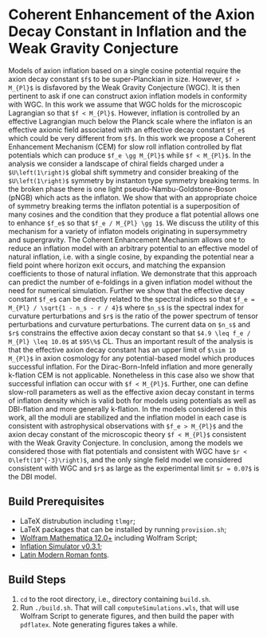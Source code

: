 # Coherent Enhancement of the Axion Decay Constant in Inflation and the Weak Gravity Conjecture
Models of axion inflation based on a single cosine potential require the axion decay constant `$f$` to be super-Planckian in size. However, `$f > M_{Pl}$` is disfavored by the Weak Gravity Conjecture (WGC). It is then pertinent to ask if one can construct axion inflation models in conformity with WGC. In this work we assume that WGC holds for the microscopic Lagrangian so that `$f < M_{Pl}$`. However, inflation is controlled by an effective Lagrangian much below the Planck scale where the inflaton is an effective axionic field associated with an effective decay constant `$f_e$` which could be very different from `$f$`. In this work we propose a Coherent Enhancement Mechanism (CEM) for slow roll inflation controlled by flat potentials which can produce `$f_e \gg M_{Pl}$` while `$f < M_{Pl}$`. In the analysis we consider a landscape of chiral fields charged under a `$U\left(1\right)$` global shift symmetry and consider breaking of the `$U\left(1\right)$` symmetry by instanton type symmetry breaking terms. In the broken phase there is one light pseudo-Nambu-Goldstone-Boson (pNGB) which acts as the inflaton. We show that with an appropriate choice of symmetry breaking terms the inflaton potential is a superposition of many cosines and the condition that they produce a flat potential allows one to enhance `$f_e$` so that `$f_e / M_{Pl} \gg 1$`. We discuss the utility of this mechanism for a variety of inflaton models originating in supersymmetry and supergravity. The Coherent Enhancement Mechanism allows one to reduce an inflation model with an arbitrary potential to an effective model of natural inflation, i.e. with a single cosine, by expanding the potential near a field point where horizon exit occurs, and matching the expansion coefficients to those of natural inflation. We demonstrate that this approach can predict the number of e-foldings in a given inflation model without the need for numerical simulation. Further we show that the effective decay constant `$f_e$` can be directly related to the spectral indices so that `$f_e = M_{Pl} / \sqrt{1 - n_s - r / 4}$` where `$n_s$` is the spectral index for curvature perturbations and `$r$` is the ratio of the power spectrum of tensor perturbations and curvature perturbations. The current data on `$n_s$` and `$r$` constrains the effective axion decay constant so that `$4.9 \leq f_e / M_{Pl} \leq 10.0$` at `$95\%$` CL. Thus an important result of the analysis is that the effective axion decay constant has an upper limit of `$\sim 10 M_{Pl}$` in axion cosmology for any potential-based model which produces successful inflation. For the Dirac-Born-Infeld inflation and more generally k-flation CEM is not applicable. Nonetheless in this case also we show that successful inflation can occur with `$f < M_{Pl}$`. Further, one can define slow-roll parameters as well as the effective axion decay constant in terms of inflaton density which is valid both for models using potentials as well as DBI-flation and more generally k-flation. In the models considered in this work, all the moduli are stabilized and the inflation model in each case is consistent with astrophysical observations with `$f_e > M_{Pl}$` and the axion decay constant of the microscopic theory `$f < M_{Pl}$` consistent with the Weak Gravity Conjecture. In conclusion, among the models we considered those with flat potentials and consistent with WGC have `$r < O\left(10^{-3}\right)$`, and the only single field model we considered consistent with WGC and `$r$` as large as the experimental limit `$r = 0.07$` is the DBI model.

## Build Prerequisites

* LaTeX distrubution including `tlmgr`;
* LaTeX packages that can be installed by running `provision.sh`;
* [Wolfram Mathematica 12.0+](http://www.wolfram.com/mathematica/?source=nav) including Wolfram Script;
* [Inflation Simulator v0.3.1](https://github.com/maxitg/InflationSimulator/releases/tag/0.3.1);
* [Latin Modern Roman fonts](http://www.gust.org.pl/projects/e-foundry/latin-modern).

## Build Steps

1. `cd` to the root directory, i.e., directory containing `build.sh`.
2. Run `./build.sh`. That will call `computeSimulations.wls`, that will use Wolfram Script to generate figures, and then build the paper with `pdflatex`. Note generating figures takes a while.

